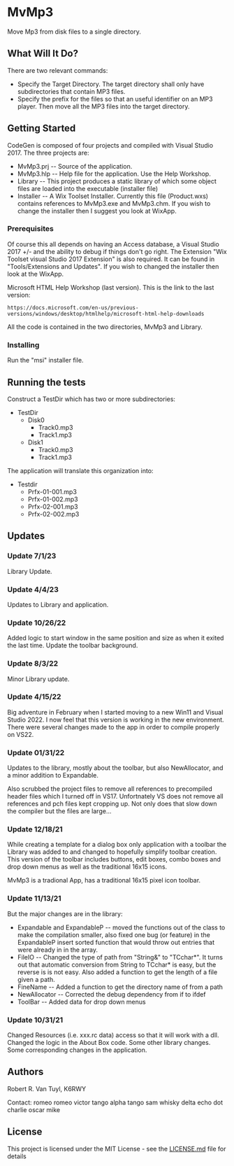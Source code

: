 # MvMp3

Move Mp3 from disk files to a single directory.

## What Will It Do?

There are two relevant commands:

 - Specify the Target Directory.  The target directory shall only have subdirectories that contain MP3
   files.
 - Specify the prefix for the files so that an useful identifier on an MP3 player.  Then move all the
   MP3 files into the target directory.

## Getting Started

CodeGen is composed of four projects and compiled with Visual Studio 2017.  The three projects are:
 - MvMp3.prj -- Source of the application.
 - MvMp3.hlp -- Help file for the application.  Use the Help Workshop.
 - Library -- This project produces a static library of which some object files are loaded into
   the executable (installer file)
 - Installer -- A Wix Toolset Installer.  Currently this file (Product.wxs) contains references to
   MvMp3.exe and MvMp3.chm.  If you wish to change the installer then I suggest you look
   at WixApp.

### Prerequisites

Of course this all depends on having an Access database, a Visual Studio 2017 +/- and the ability to
debug if things don't go right.  The Extension "Wix Toolset visual Studio 2017 Extension" is also
required.  It can be found in "Tools/Extensions and Updates".  If you wish to changed the installer then
look at the WixApp.

Microsoft HTML Help Workshop (last version).  This is the link to the last version:
```
https://docs.microsoft.com/en-us/previous-versions/windows/desktop/htmlhelp/microsoft-html-help-downloads
```

All the code is contained in the two directories, MvMp3 and Library.

### Installing

Run the "msi" installer file.

## Running the tests

Construct a TestDir which has two or more subdirectories:

 - TestDir
   * Disk0
     * Track0.mp3
     * Track1.mp3
   * Disk1
     * Track0.mp3
     * Track1.mp3

The application will translate this organization into:

 - Testdir
   * Prfx-01-001.mp3
   * Prfx-01-002.mp3
   * Prfx-02-001.mp3
   * Prfx-02-002.mp3

## Updates

### Update 7/1/23

Library Update.

### Update 4/4/23

Updates to Library and application.

### Update 10/26/22

Added logic to start window in the same position and size as when it exited the last time.  Update the
toolbar background.

### Update 8/3/22

Minor Library update.

### Update 4/15/22

Big adventure in February when I started moving to a new Win11 and Visual Studio 2022.  I now
feel that this version is working in the new environment.  There were several changes made to the app
in order to compile properly on VS22.

### Update 01/31/22

Updates to the library, mostly about the toolbar, but also NewAllocator, and a minor addition to
Expandable.

Also scrubbed the project files to remove all references to precompiled header files which I turned off
in VS17.  Unfortnately VS does not remove all references and pch files kept cropping up.  Not only does
that slow down the compiler but the files are large...

### Update 12/18/21

While creating a template for a dialog box only application with a toolbar the Library was added to and
changed to hopefully simplify toolbar creation.  This version of the toolbar includes buttons, edit boxes,
combo boxes and drop down menus as well as the traditional 16x15 icons.

MvMp3 is a tradional App, has a traditional 16x15 pixel icon toolbar.

### Update 11/13/21

But the major changes are in the library:

  - Expandable and ExpandableP -- moved the functions out of the class to make the compilation smaller,
also fixed one bug (or feature) in the ExpandableP insert sorted function that would throw out entries
that were already in in the array.
  - FileIO -- Changed the type of path from "String&" to "TCchar*".  It turns out that automatic
conversion from String to TCchar* is easy, but the reverse is is not easy.  Also added a function to
get the length of a file given a path.
  - FineName -- Added a function to get the directory name of from a path
  - NewAllocator -- Corrected the debug dependency from if to ifdef
  - ToolBar -- Added data for drop down menus

### Update 10/31/21

Changed Resources (i.e. xxx.rc data) access so that it will work with a dll.  Changed the logic in the
About Box code.  Some other library changes.  Some corresponding changes in the application.

## Authors

Robert R. Van Tuyl, K6RWY

Contact:  romeo romeo victor tango alpha tango sam whisky delta echo dot charlie oscar mike

## License

This project is licensed under the MIT License - see the [LICENSE.md](LICENSE.md) file for details



